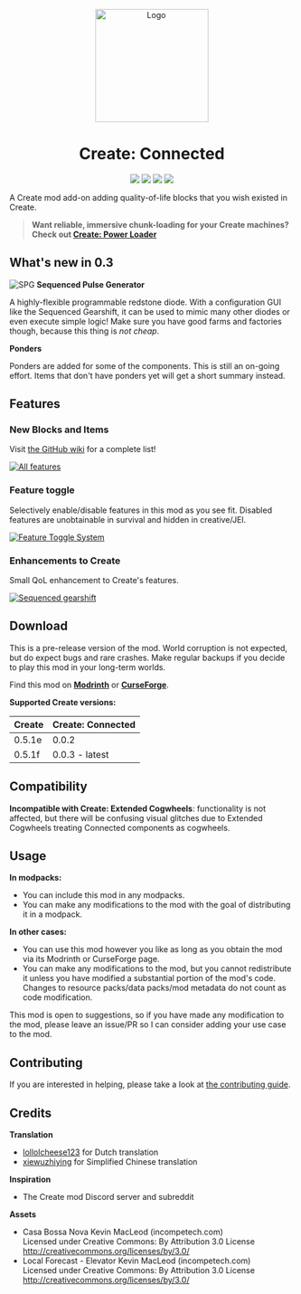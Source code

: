 <p align="center"><img src="https://raw.githubusercontent.com/hlysine/create_connected/main/src/main/resources/create_connected_icon.png" alt="Logo" width="200"></p>

<h1 align="center">Create: Connected</h1>

<p align="center">
<a title="Supported versions" target="_blank" href="https://modrinth.com/mod/create-connected/"><img src="https://cf.way2muchnoise.eu/versions/947914_all.svg"></a>
<a title="Modrinth" target="_blank" href="https://modrinth.com/mod/create-connected/"><img src="https://img.shields.io/modrinth/dt/Vg5TIO6d?style=flat&label=Modrinth"></a>
<a title="CurseForge" target="_blank" href="https://www.curseforge.com/minecraft/mc-mods/create-connected"><img src="https://img.shields.io/curseforge/dt/947914?style=flat&label=CurseForge"></a>
<a title="Crowdin" target="_blank" href="https://crowdin.com/project/create-connected-mod"><img src="https://badges.crowdin.net/create-connected-mod/localized.svg"></a>
</p>

A Create mod add-on adding quality-of-life blocks that you wish existed in Create.

> **Want reliable, immersive chunk-loading for your Create machines? Check
out [Create: Power Loader](https://modrinth.com/mod/create-power-loader)**

## What's new in 0.3

![SPG](https://github.com/hlysine/create_connected/assets/25472513/0fcfe97c-b17b-4536-85a1-1c808f335f60) **Sequenced
Pulse Generator**

A highly-flexible programmable redstone diode. With a configuration GUI like the Sequenced Gearshift, it can be used to
mimic many other diodes or even execute simple logic! Make sure you have good farms and factories though, because this
thing is *not cheap*.

**Ponders**

Ponders are added for some of the components. This is still an on-going effort. Items that don't have ponders yet will
get a short summary instead.

## Features

### New Blocks and Items

Visit [the GitHub wiki](https://github.com/hlysine/create_connected/wiki/Features) for a complete list!

[![All features](https://cdn.modrinth.com/data/Vg5TIO6d/images/b202a4eed4d157f279c7cfb8595085b51cb21134.png)](https://github.com/hlysine/create_connected/wiki/Features)

### Feature toggle

Selectively enable/disable features in this mod as you see fit. Disabled features are unobtainable in survival and
hidden in creative/JEI.

[![Feature Toggle System](https://cdn.modrinth.com/data/Vg5TIO6d/images/d74a9a1a353caee83b0d5dc69c60305a14699d3a.png)](https://github.com/hlysine/create_connected/wiki/Configs)

### Enhancements to Create

Small QoL enhancement to Create's features.

[![Sequenced gearshift](https://cdn.modrinth.com/data/Vg5TIO6d/images/fe15c37ac605a24b49a60972e7668206d178c32a.webp)](https://github.com/hlysine/create_connected/wiki/Features)

## Download

This is a pre-release version of the mod. World corruption is not expected, but do expect bugs and rare crashes. Make
regular backups if you decide to play this mod in your long-term worlds.

Find this mod on [**Modrinth**](https://modrinth.com/mod/create-connected) or
[**CurseForge**](https://legacy.curseforge.com/minecraft/mc-mods/create-connected).

**Supported Create versions:**

| Create | Create: Connected |
|--------|-------------------|
| 0.5.1e | 0.0.2             |
| 0.5.1f | 0.0.3 - latest    |

## Compatibility

**Incompatible with Create: Extended Cogwheels**: functionality is not affected, but there will be confusing visual
glitches due to Extended Cogwheels treating Connected components as cogwheels.

## Usage

**In modpacks:**

- You can include this mod in any modpacks.
- You can make any modifications to the mod with the goal of distributing it in a modpack.

**In other cases:**

- You can use this mod however you like as long as you obtain the mod via its Modrinth or CurseForge page.
- You can make any modifications to the mod, but you cannot redistribute it unless you have modified a substantial
  portion of the mod's code. Changes to resource packs/data packs/mod metadata do not count as code modification.

This mod is open to suggestions, so if you have made any modification to the mod, please leave an issue/PR so I can
consider adding your use case to the mod.

## Contributing

If you are interested in helping, please take a look
at [the contributing guide](https://github.com/hlysine/create_connected/blob/main/CONTRIBUTING.md).

## Credits

**Translation**

- [lollolcheese123](https://github.com/lollolcheese123) for Dutch translation
- [xiewuzhiying](https://github.com/xiewuzhiying) for Simplified Chinese translation

**Inspiration**

- The Create mod Discord server and subreddit

**Assets**

- Casa Bossa Nova Kevin MacLeod (incompetech.com)<br>
  Licensed under Creative Commons: By Attribution 3.0 License<br>
  http://creativecommons.org/licenses/by/3.0/
- Local Forecast - Elevator Kevin MacLeod (incompetech.com)<br>
  Licensed under Creative Commons: By Attribution 3.0 License<br>
  http://creativecommons.org/licenses/by/3.0/